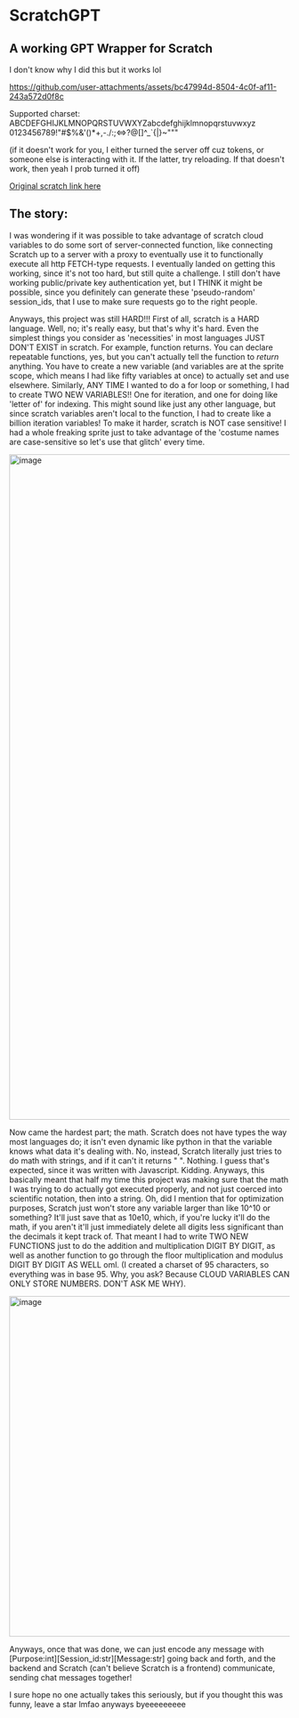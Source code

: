 # ScratchGPT

## A working GPT Wrapper for Scratch

I don't know why I did this but it works lol

https://github.com/user-attachments/assets/bc47994d-8504-4c0f-af11-243a572d0f8c

Supported charset: ABCDEFGHIJKLMNOPQRSTUVWXYZabcdefghijklmnopqrstuvwxyz 0123456789!"#$%&'()*+,-./:;<=>?@[\]^_`{|}~"""

(if it doesn't work for you, I either turned the server off cuz tokens, or someone else is interacting with it. If the latter, try reloading. If that doesn't work, then yeah I prob turned it off)

[Original scratch link here](https://scratch.mit.edu/projects/1162008274/)

## The story:
I was wondering if it was possible to take advantage of scratch cloud variables to do some sort of server-connected function, 
like connecting Scratch up to a server with a proxy to eventually use it to functionally execute all http FETCH-type requests. 
I eventually landed on getting this working, since it's not too hard, but still quite a challenge. 
I still don't have working public/private key authentication yet, but I THINK it might be possible, since you definitely can generate 
these 'pseudo-random' session_ids, that I use to make sure requests go to the right people.

Anyways, this project was still HARD!!! First of all, scratch is a HARD language. Well, no; it's really easy, but that's why it's hard.
Even the simplest things you consider as 'necessities' in most languages JUST DON'T EXIST in scratch. For example, function returns. You 
can declare repeatable functions, yes, but you can't actually tell the function to _return_ anything. You have to create a new variable 
(and variables are at the sprite scope, which means I had like fifty variables at once) to actually set and use elsewhere. Similarly, 
ANY TIME I wanted to do a for loop or something, I had to create TWO NEW VARIABLES!! One for iteration, and one for doing like 'letter of'
for indexing. This might sound like just any other language, but since scratch variables aren't local to the function, I had to create like 
a billion iteration variables! To make it harder, scratch is NOT case sensitive! I had a whole freaking sprite just to take advantage of the
'costume names are case-sensitive so let's use that glitch' every time.

<img width="1196" alt="image" src="https://github.com/user-attachments/assets/504b9b4f-5c0e-410c-9da3-4cdef4d71183" />

Now came the hardest part; the math. Scratch does not have types the way most languages do; it isn't even dynamic like python in that the variable
knows what data it's dealing with. No, instead, Scratch literally just tries to do math with strings, and if it can't it returns " ". Nothing. I guess
that's expected, since it was written with Javascript. Kidding. Anyways, this basically meant that half my time this project was making sure that 
the math I was trying to do actually got executed properly, and not just coerced into scientific notation, then into a string. Oh, did I mention 
that for optimization purposes, Scratch just won't store any variable larger than like 10^10 or something? It'll just save that as 10e10, which, if you're 
lucky it'll do the math, if you aren't it'll just immediately delete all digits less significant than the decimals it kept track of. That meant I had to write 
TWO NEW FUNCTIONS just to do the addition and multiplication DIGIT BY DIGIT, as well as another function to go through the floor multiplication and modulus 
DIGIT BY DIGIT AS WELL oml. (I created a charset of 95 characters, so everything was in base 95. Why, you ask? Because CLOUD VARIABLES CAN ONLY STORE
NUMBERS. DON'T ASK ME WHY). 

<img width="612" alt="image" src="https://github.com/user-attachments/assets/d8325d45-cfd7-4b27-ac44-109f5f0c6601" />

Anyways, once that was done, we can just encode any message with [Purpose:int][Session_id:str][Message:str] going back and forth, and the backend and Scratch 
(can't believe Scratch is a frontend) communicate, sending chat messages together!

I sure hope no one actually takes this seriously, but if you thought this was funny, leave a star lmfao anyways byeeeeeeeee
